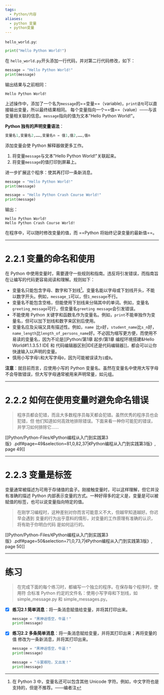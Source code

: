 ```yaml
---
tags:
  - Python/内容
aliases:
  - python 变量
  - python变量
---
```

`hello_world.py`:
```python
print("Hello Python World!")
```

在 `hello_world.py`开头添加一行代码，并对第二行代码修改，如下：
```python
message = "Hello Python World!"
print(message)
```
输出结果与之前相同：
```
Hello Python World!
```

上述操作中，添加了一个名为`message`的==变量==（variable)，`print语句`可以直接输出变量，所以最终结果相同。
每个变量指向一个==值==（value）——与该变量相关联的信息。`message`指向的值为文本"Hello Python World!"。

**Python 独有的声明变量语法**：
```Python
变量名1,变量名2,……,变量名n = 值1,值2,……,值n
```

添加变量会使 Python 解释器做更多工作。
1. 将变量`message`与文本"Hello Python World!"关联起来。
2. 将变量`message`的值打印到屏幕上。

进一步扩展这个程序：使其再打印一条新消息。
```python
message = "Hello Python World!"
print(message)

message = "Hello Python Crash Course World!"
print(message)
```
输出：
```
Hello Python World!
Hello Python Crash Course World!
```

在程序中，可以随时修改变量的值，而 ==Python 将始终记录变量的最新值==。

---
# 2.2.1 变量的命名和使用

在 Python 中使用变量时，需要遵守一些规则和指南。违反将引发错误，而指南旨在让编写的代码更容易阅读和理解。规则如下：
- 变量名只能包含字母、数字和下划线[^1]。变量名能以字母或下划线开头，不能以数字开头。例如，`message_1`可以，但`1_message`不行。
- 变量名不能包含空格，但能使用下划线来分隔其中的单词。例如，变量名`greeting_message`可行，但变量名`greeting message`会引发错误。
- 不能使用 Python 关键字和函数名作为变量名。例如，`print`不能单独作为变量名，但可以加下划线和数字来区别后使用。
- 变量名应及尖端又具有描述性。例如，`name `比`n`好，`student_name`比`s_n`好，`name_length`比`length_of_persons_name`好。不必因为缩写更方便，而使用不易读的变量名，因为不论是[[Python/第1章 起步/第1章 编程环境搭建&Hello World#1.1.3.5.1 IDE 和 代码编辑器区别|IDE还是代码编辑器]]，都会可以让你快速输入以声明的变量。
- 慎用小写字母`l`和大写字母`O`，因为可能被误读为`1`或`0`。

[^1]:在 Python 3 中，变量名还可以包含其他 Unicode 字符。例如，中文字符也是支持的，但是不推荐。——编者注

**注意**：就目前而言，应使用小写的 Python 变量名。虽然在变量名中使用大写字母不会导致错误，但大写字母通常被用来声明常量，如元组。

---
# 2.2.2 如何在使用变量时避免命名错误

> 程序员都会犯错，而且大多数程序员每天都会犯错。虽然优秀的程序员也会犯错，但 他们知道如何高效地排除错误。下面来看一种你可能犯的错误，并学习如何排除它……

[[Python/Python-Files/《Python编程从入门到实践第3版》.pdf#page=49&selection=81,0,82,37|《Python编程从入门到实践第3版》, page 49]]

---
# 2.2.3 变量是标签

变量通常被描述为可用于存储值的盒子。刚接触变量时，可以这样理解，但它并没有准确的描述 Python 内部表示变量的方式。一种好得多的定义是，变量是可以被赋值的标签，也可以说变量指向特定的值。

> 在刚学习编程时，这种差别对你而言可能意义不大，但越早知道越好。你迟早会遇到 变量的行为出乎意料的情形，对变量的工作原理有准确的认识，将有助于你明白代码 是如何运行的。

[[Python/Python-Files/《Python编程从入门到实践第3版》.pdf#page=50&selection=71,0,73,7|《Python编程从入门到实践第3版》, page 50]]

---
# 练习

> 在完成下面的每个练习时，都编写一个独立的程序。在保存每个程序时，使用符 合标准 Python 约定的文件名：使用小写字母和下划线，如 simple_message.py 和 simple_messages.py。

- [x] **练习2.1 简单消息**：将一条消息赋值给变量，并将其打印出来。
	```python
	message = "黑神话悟空，牛逼！"  
	print(message)
	```
      
- [x] **练习2.2 多条简单消息**：将一条消息赋给变量，并将其打印出来；再将变量的值 修改为一条新消息，并将其打印出来。
	```python
	message = "黑神话悟空，牛逼！"  
	print(message)  
	  
	message = "斗罢艰险，又出发！"  
	print(message)
	```